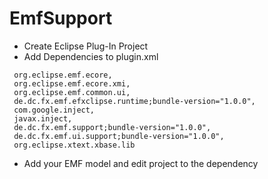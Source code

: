 # EmfSupport
* Create Eclipse Plug-In Project
* Add Dependencies to plugin.xml
```
 org.eclipse.emf.ecore,
 org.eclipse.emf.ecore.xmi,
 org.eclipse.emf.common.ui,
 de.dc.fx.emf.efxclipse.runtime;bundle-version="1.0.0",
 com.google.inject,
 javax.inject,
 de.dc.fx.emf.support;bundle-version="1.0.0",
 de.dc.fx.emf.ui.support;bundle-version="1.0.0",
 org.eclipse.xtext.xbase.lib
```
* Add your EMF model and edit project to the dependency
